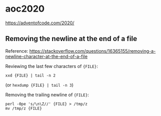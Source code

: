 # aoc2020

https://adventofcode.com/2020/

## Removing the newline at the end of a file

Reference: https://stackoverflow.com/questions/16365155/removing-a-newline-character-at-the-end-of-a-file

Reviewing the last few characters of `{FILE}`:
```
xxd {FILE} | tail -n 2
```

(or `hexdump {FILE} | tail -n 3`)

Removing the trailing newline of `{FILE}`:
```
perl -0pe 's/\n\Z//' {FILE} > /tmp/z
mv /tmp/z {FILE}
```
